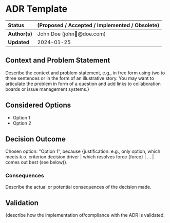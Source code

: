 # ADR Template

| Status        | (Proposed / Accepted / Implemented / Obsolete) |
| :------------ | :--------------------------------------------- |
| **Author(s)** | John Doe (john@doe.com)                        |
| **Updated**   | 2024-01-25                                     |

## Context and Problem Statement

Describe the context and problem statement, e.g., in free form using two to three sentences or in the form of an illustrative story.
You may want to articulate the problem in form of a question and add links to collaboration boards or issue management systems.}

## Considered Options

- Option 1
- Option 2

## Decision Outcome

Chosen option: "Option 1", because
{justification. e.g., only option, which meets k.o. criterion decision driver | which resolves force {force} | … | comes out best (see below)}.

### Consequences

Describe the actual or potential consequences of the decision made.

## Validation

{describe how the implementation of/compliance with the ADR is validated.
